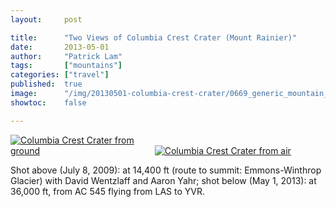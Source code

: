 ```yaml
---
layout:     post

title:      "Two Views of Columbia Crest Crater (Mount Rainier)"
date:       2013-05-01
author:     "Patrick Lam"
tags:       ["mountains"]
categories: ["travel"]
published:  true
image:      "/img/20130501-columbia-crest-crater/0669_generic_mountain_scenery_header.jpg"
showtoc:    false

---
```


<style type="text/css">
img.normal { height: auto; max-width: 45%; }
@media (min-width: 1200px) {
  img.normal {
    width: 1200px;
    margin: 0 auto;
  }
  img.expanded {
    margin-left: calc(-60vw / 2 + 1200px / 2);
    margin-right: calc(-20vw / 2 + 1200px / 2);
    max-width: 1200%;
  }
}

</style>

<!-- http://livven.me/2012/04/27/how-to-enlarge-images-on-click-using-css-and-javascript/ -->
<script type="text/javascript">
$(document).ready(function() {
        var imageLinks = $('a[href$=".png"], a[href$=".jpg"], a[href$=".gif"], a[href$=".bmp"]');
        if (imageLinks.children('img').length) {
            imageLinks.children('img').each(function() {
                var currentTitle = $(this).attr('title');
                $(this).attr('title', currentTitle + ' (click to enlarge image)');
            });
            imageLinks.click(function(e) {
                e.preventDefault();
                $(this).children('img').toggleClass('expanded');
            });
        }
    });
</script>

<div>
<a href="/img/20130501-columbia-crest-crater/2658_columbia_crest_crater.jpg"><img title="Columbia Crest Crater from ground" class="normal" src="/img/20130501-columbia-crest-crater/2658_columbia_crest_crater.jpg" /></a> <a href="/img/20130501-columbia-crest-crater/2070_aerial_ccc.jpg"><img title="Columbia Crest Crater from air" class="normal" src="/img/20130501-columbia-crest-crater/2070_aerial_ccc.jpg" /></a>
</div>

Shot above (July 8, 2009): at 14,400 ft (route to summit: Emmons-Winthrop Glacier) with David Wentzlaff and Aaron Yahr; shot below (May 1, 2013): at 36,000 ft, from AC 545 flying from LAS to YVR.

